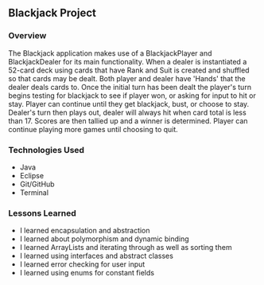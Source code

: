 ## Blackjack Project ##
### Overview ###
The Blackjack application makes use of a BlackjackPlayer and BlackjackDealer for its main functionality. When a dealer is instantiated a 52-card deck using cards that have Rank and Suit is created and shuffled so that cards may be dealt. Both player and dealer have 'Hands' that the dealer deals cards to. Once the initial turn has been dealt the player's turn begins testing for blackjack to see if player won, or asking for input to hit or stay. Player can continue until they get blackjack, bust, or choose to stay. Dealer's turn then plays out, dealer will always hit when card total is less than 17. Scores are then tallied up and a winner is determined. Player can continue playing more games until choosing to quit.    


### Technologies Used ###
* Java
* Eclipse
* Git/GitHub
* Terminal


### Lessons Learned ###
* I learned encapsulation and abstraction
* I learned about polymorphism and dynamic binding
* I learned ArrayLists and iterating through as well as sorting them
* I learned using interfaces and abstract classes
* I learned error checking for user input
* I learned using enums for constant fields
